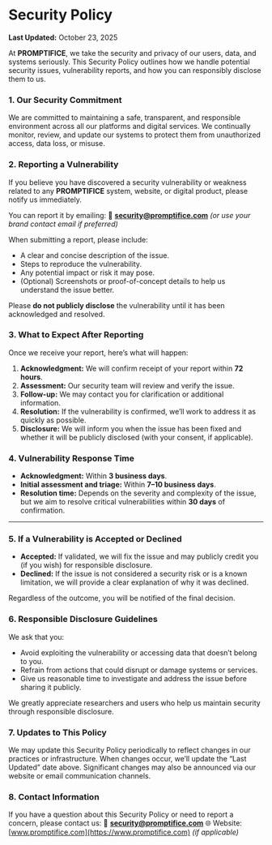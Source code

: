 # Security Policy

**Last Updated:** October 23, 2025

At **PROMPTIFICE**, we take the security and privacy of our users, data, and systems seriously. This Security Policy outlines how we handle potential security issues, vulnerability reports, and how you can responsibly disclose them to us.


### **1. Our Security Commitment**

We are committed to maintaining a safe, transparent, and responsible environment across all our platforms and digital services.
We continually monitor, review, and update our systems to protect them from unauthorized access, data loss, or misuse.


### **2. Reporting a Vulnerability**

If you believe you have discovered a security vulnerability or weakness related to any **PROMPTIFICE** system, website, or digital product, please notify us immediately.

You can report it by emailing:
📧 **[security@promptifice.com](mailto:security@promptifice.com)** *(or use your brand contact email if preferred)*

When submitting a report, please include:

* A clear and concise description of the issue.
* Steps to reproduce the vulnerability.
* Any potential impact or risk it may pose.
* (Optional) Screenshots or proof-of-concept details to help us understand the issue better.

Please **do not publicly disclose** the vulnerability until it has been acknowledged and resolved.


### **3. What to Expect After Reporting**

Once we receive your report, here’s what will happen:

1. **Acknowledgment:** We will confirm receipt of your report within **72 hours**.
2. **Assessment:** Our security team will review and verify the issue.
3. **Follow-up:** We may contact you for clarification or additional information.
4. **Resolution:** If the vulnerability is confirmed, we’ll work to address it as quickly as possible.
5. **Disclosure:** We will inform you when the issue has been fixed and whether it will be publicly disclosed (with your consent, if applicable).

### **4. Vulnerability Response Time**

* **Acknowledgment:** Within **3 business days**.
* **Initial assessment and triage:** Within **7–10 business days**.
* **Resolution time:** Depends on the severity and complexity of the issue, but we aim to resolve critical vulnerabilities within **30 days** of confirmation.

---

### **5. If a Vulnerability is Accepted or Declined**

* **Accepted:** If validated, we will fix the issue and may publicly credit you (if you wish) for responsible disclosure.
* **Declined:** If the issue is not considered a security risk or is a known limitation, we will provide a clear explanation of why it was declined.

Regardless of the outcome, you will be notified of the final decision.



### **6. Responsible Disclosure Guidelines**

We ask that you:

* Avoid exploiting the vulnerability or accessing data that doesn’t belong to you.
* Refrain from actions that could disrupt or damage systems or services.
* Give us reasonable time to investigate and address the issue before sharing it publicly.

We greatly appreciate researchers and users who help us maintain security through responsible disclosure.


### **7. Updates to This Policy**

We may update this Security Policy periodically to reflect changes in our practices or infrastructure.
When changes occur, we’ll update the “Last Updated” date above.
Significant changes may also be announced via our website or email communication channels.

### **8. Contact Information**

If you have a question about this Security Policy or need to report a concern, please contact us:
📧 **[security@promptifice.com](mailto:security@promptifice.com)**
🌐 Website: [www.promptifice.com](https://www.promptifice.com) *(if applicable)*
